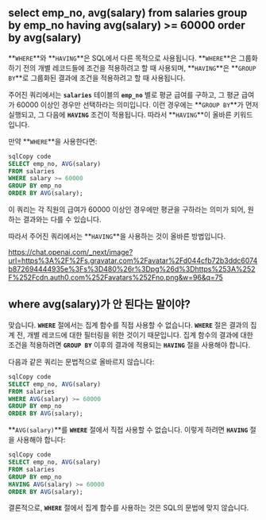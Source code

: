 ## select emp_no, avg(salary) from salaries group by emp_no having avg(salary) >= 60000 order by avg(salary)

**`WHERE`**와 **`HAVING`**은 SQL에서 다른 목적으로 사용됩니다. **`WHERE`**은 그룹화하기 전의 개별 레코드들에 조건을 적용하려고 할 때 사용되며, **`HAVING`**은 **`GROUP BY`**로 그룹화된 결과에 조건을 적용하려고 할 때 사용됩니다.

주어진 쿼리에서는 **`salaries`** 테이블의 **`emp_no`** 별로 평균 급여를 구하고, 그 평균 급여가 60000 이상인 경우만 선택하라는 의미입니다. 이런 경우에는 **`GROUP BY`**가 먼저 실행되고, 그 다음에 **`HAVING`** 조건이 적용됩니다. 따라서 **`HAVING`**이 올바른 키워드입니다.

만약 **`WHERE`**을 사용한다면:

```sql
sqlCopy code
SELECT emp_no, AVG(salary)
FROM salaries
WHERE salary >= 60000
GROUP BY emp_no
ORDER BY AVG(salary);

```

이 쿼리는 각 직원의 급여가 60000 이상인 경우에만 평균을 구하라는 의미가 되어, 원하는 결과와는 다를 수 있습니다.

따라서 주어진 쿼리에서는 **`HAVING`**을 사용하는 것이 올바른 방법입니다.

https://chat.openai.com/_next/image?url=https%3A%2F%2Fs.gravatar.com%2Favatar%2Fd044cfb72b3ddc6074b872694444935e%3Fs%3D480%26r%3Dpg%26d%3Dhttps%253A%252F%252Fcdn.auth0.com%252Favatars%252Fno.png&w=96&q=75

## where avg(salary)가 안 된다는 말이야?

맞습니다. **`WHERE`** 절에서는 집계 함수를 직접 사용할 수 없습니다. **`WHERE`** 절은 결과의 집계 전, 개별 레코드에 대한 필터링을 위한 것이기 때문입니다. 집계 함수의 결과에 대한 조건을 적용하려면 **`GROUP BY`** 이후의 결과에 적용되는 **`HAVING`** 절을 사용해야 합니다.

다음과 같은 쿼리는 문법적으로 올바르지 않습니다:

```sql
sqlCopy code
SELECT emp_no, AVG(salary)
FROM salaries
WHERE AVG(salary) >= 60000
GROUP BY emp_no
ORDER BY AVG(salary);

```

**`AVG(salary)`**를 **`WHERE`** 절에서 직접 사용할 수 없습니다. 이렇게 하려면 **`HAVING`** 절을 사용해야 합니다:

```sql
sqlCopy code
SELECT emp_no, AVG(salary)
FROM salaries
GROUP BY emp_no
HAVING AVG(salary) >= 60000
ORDER BY AVG(salary);

```

결론적으로, **`WHERE`** 절에서 집계 함수를 사용하는 것은 SQL의 문법에 맞지 않습니다.